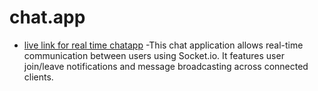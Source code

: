 # chat.app
- [live link for real time chatapp](https://appsail-50023737986.development.catalystappsail.in)
-This chat application allows real-time communication between users using Socket.io. It features user join/leave notifications and message broadcasting across connected clients.
